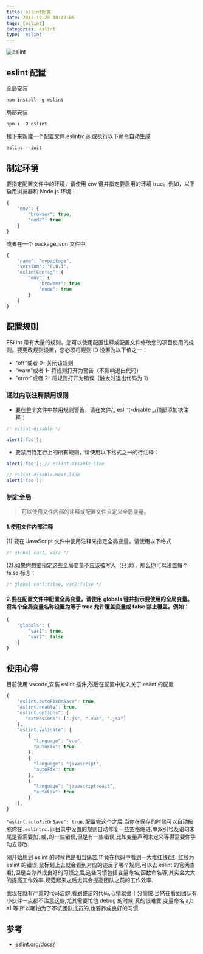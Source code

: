 ```yaml
---
title: eslint配置
date: 2017-12-28 18:49:05
tags: [eslint]
categories: eslint
type: 'eslint'
---
```


![eslint](https://cdn.ionestar.cn/Eslint.jpg)

<!--more-->

## eslint 配置

全局安装

```js
npm install -g eslint
```

局部安装

```js
npm i -D eslint
```

接下来新建一个配置文件.eslintrc.js,或执行以下命令自动生成

```js
eslint --init
```

## 制定环境

要指定配置文件中的环境，请使用 env 键并指定要启用的环境 true。例如，以下启用浏览器和 Node.js 环境：

```js
{
    "env": {
        "browser": true,
        "node": true
    }
}
```

或者在一个 package.json 文件中

```js
{
    "name": "mypackage",
    "version": "0.0.1",
    "eslintConfig": {
        "env": {
            "browser": true,
            "node": true
        }
    }
}
```

## 配置规则

ESLint 带有大量的规则。您可以使用配置注释或配置文件修改您的项目使用的规则。要更改规则设置，您必须将规则 ID 设置为以下值之一：

-   "off"或者 0- 关闭该规则
-   "warn"或者 1- 将规则打开为警告（不影响退出代码）
-   "error"或者 2- 将规则打开为错误（触发时退出代码为 1）

### 通过内联注释禁用规则

-   要在整个文件中禁用规则警告，请在文件/_ eslint-disable _/顶部添加块注释：

```js
/* eslint-disable */

alert('foo');
```

-   要禁用特定行上的所有规则，请使用以下格式之一的行注释：

```js
alert('foo'); // eslint-disable-line

// eslint-disable-next-line
alert('foo');
```

### 制定全局

> 可以使用文件内部的注释或配置文件来定义全局变量。

#### 1.使用文件内部注释

(1).要在 JavaScript 文件中使用注释来指定全局变量，请使用以下格式

```js
/* global var1, var2 */
```

(2).如果你想要指定这些全局变量不应该被写入（只读），那么你可以设置每个 false 标志：

```js
/* global var1:false, var2:false */
```

#### 2.要在配置文件中配置全局变量，请使用 globals 键并指示要使用的全局变量。将每个全局变量名称设置为等于 true 允许覆盖变量或 false 禁止覆盖。例如：

```js
{
    "globals": {
        "var1": true,
        "var2": false
    }
}
```

## 使用心得

目前使用 vscode,安装 eslint 插件,然后在配置中加入关于 eslint 的配置

```js
{
    "eslint.autoFixOnSave": true,
    "eslint.enable": true,
    "eslint.options": {
       "extensions": [".js", ".vue", ".jsx"]
    },
    "eslint.validate": [
        {
          "language": "vue",
          "autoFix": true
        },
        {
          "language": "javascript",
          "autoFix": true
        },
        {
          "language": "javascriptreact",
          "autoFix": true
        }
    ],
}
```

`"eslint.autoFixOnSave": true,`配置完这个之后,当你在保存的时候可以自动按照你在`.eslintrc.js`目录中设置的规则自动修复一些空格缩进,单双引号及语句末尾是否需要加`;`或`,`的一些错误,但是有一些错误,比如变量声明未定义等得需要你手动去修改.

刚开始用到 eslint 的时候也是相当痛苦,毕竟在代码中看到一大堆红线(注: 红线为 eslint 的错误,鼠标划上去就会看到对应的违反了哪个规则,可以去 eslint 的官网查看),但是当你养成良好的习惯之后,这些习惯包括变量命名,函数命名等,其实会大大的提高工作效率,规范起来之后尤其会提高团队之前的工作效率.

我现在就有严重的代码洁癖,看到整洁的代码,心情就会十分愉悦.当然在看到团队有小伙伴一点都不注意这些,尤其需要忙他 debug 的时候,真的很难受,变量命名 a,b, a1 等.所以哪怕为了不坑团队成员的,也要养成良好的习惯.

## 参考

-   [eslint.org/docs/](https://eslint.org/docs/user-guide/configuring#specifying-environments)

